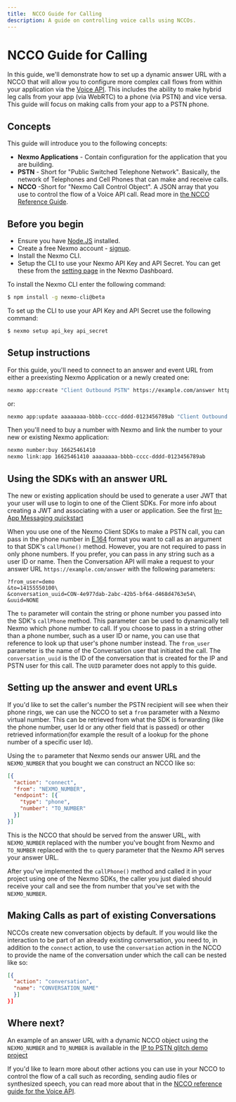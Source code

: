 ```yaml
---
title:  NCCO Guide for Calling
description: A guide on controlling voice calls using NCCOs.
---
```


# NCCO Guide for Calling

In this guide, we'll demonstrate how to set up a dynamic answer URL with a NCCO that will allow you to configure more complex call flows from within your application via the [Voice API](/voice/voice-api/overview). This includes the ability to make hybrid leg calls from your app (via WebRTC) to a phone (via PSTN) and vice versa. This guide will focus on making calls from your app to a PSTN phone.

## Concepts

This guide will introduce you to the following concepts:

- **Nexmo Applications** - Contain configuration for the application that you are building.
- **PSTN** - Short for "Public Switched Telephone Network". Basically, the network of Telephones and Cell Phones that can make and receive calls.
- **NCCO** -Short for "Nexmo Call Control Object". A JSON array that you use to control the flow of a Voice API call. Read more in [the NCCO Reference Guide](https://developer.nexmo.com/voice/voice-api/ncco-reference).

## Before you begin

* Ensure you have [Node.JS](https://nodejs.org/) installed.
* Create a free Nexmo account - [signup](https://dashboard.nexmo.com).
* Install the Nexmo CLI.
* Setup the CLI to use your Nexmo API Key and API Secret. You can get these from the [setting page](https://dashboard.nexmo.com/settings) in the Nexmo Dashboard.

To install the Nexmo CLI enter the following command:

```bash
$ npm install -g nexmo-cli@beta
```

To set up the CLI to use your API Key and API Secret use the following command:

```bash
$ nexmo setup api_key api_secret
```


## Setup instructions

For this guide, you'll need to connect to an answer and event URL from either a preexisting Nexmo Application or a newly created one:

```sh
nexmo app:create "Client Outbound PSTN" https://example.com/answer https://example.com/events
```

or:

```sh
nexmo app:update aaaaaaaa-bbbb-cccc-dddd-0123456789ab "Client Outbound PSTN" https://example.com/answer https://example.com/events
```

Then you'll need to buy a number with Nexmo and link the number to your new or existing Nexmo application:

```sh
nexmo number:buy 16625461410
nexmo link:app 16625461410 aaaaaaaa-bbbb-cccc-dddd-0123456789ab
```

## Using the SDKs with an answer URL

The new or existing application should be used to generate a user JWT that your user will use to login to one of the Client SDKs. For more info about creating a JWT and associating with a user or application. See the first [In-App Messaging quickstart](/client-sdk/in-app-messaging/guides/simple-conversation)

When you use one of the Nexmo Client SDKs to make a PSTN call, you can pass in the phone number in [E.164](https://en.wikipedia.org/wiki/E.164) format you want to call as an argument to that SDK's `callPhone()` method. However, you are not required to pass in only phone numbers. If you prefer, you can pass in any string such as a user ID or name. Then the Conversation API will make a request to your answer URL `https://example.com/answer` with the following parameters:

```
?from_user=demo
&to=14155550100\
&conversation_uuid=CON-4e977dab-2abc-42b5-bf64-d468d4763e54\
&uuid=NONE
```

The `to` parameter will contain the string or phone number you passed into the SDK's `callPhone` method. This parameter can be used to dynamically tell Nexmo which phone number to call. If you choose to pass in a string other than a phone number, such as a user ID or name, you can use that reference to look up that user's phone number instead. The `from_user` parameter is the name of the Conversation user that initiated the call. The `conversation_uuid` is the ID of the conversation that is created for the IP and PSTN user for this call. The `UUID` parameter does not apply to this guide.

## Setting up the answer and event URLs

If you'd like to set the caller's number the PSTN recipient will see when their phone rings, we can use the NCCO to set a `from` parameter with a Nexmo virtual number.
This can be retrieved from what the SDK is forwarding (like the phone number, user Id or any other field that is passed) or other retrieved information(for example the result of a lookup for the phone number of a specific user Id).

Using the `to` parameter that Nexmo sends our answer URL and the `NEXMO_NUMBER` that you bought we can construct an NCCO like so:

```json
[{
  "action": "connect",
  "from": "NEXMO_NUMBER",
  "endpoint": [{
    "type": "phone",
    "number": "TO_NUMBER"
  }]
}]
```

This is the NCCO that should be served from the answer URL, with `NEXMO_NUMBER` replaced with the number you've bought from Nexmo and `TO_NUMBER` replaced with the `to` query parameter that the Nexmo API serves your answer URL.

After you've implemented the `callPhone()` method and called it in your project using one of the Nexmo SDKs, the caller you just dialed should receive your call and see the from number that you've set with the `NEXMO_NUMBER`.

## Making Calls as part of existing Conversations

NCCOs create new conversation objects by default. If you would like the interaction to be part of an already existing conversation, you need to, in addition to the `connect` action, to use the `conversation` action in the NCCO to provide the name of the conversation under which the call can be nested like so:

```json
[{
  "action": "conversation",
  "name": "CONVERSATION_NAME"
  }]
}]
```

## Where next?

An example of an answer URL with a dynamic NCCO object using the `NEXMO_NUMBER` and `TO_NUMBER` is available in the [IP to PSTN glitch demo project](https://glitch.com/edit/#!/nexmo-ip-to-pstn)

If you'd like to learn more about other actions you can use in your NCCO to control the flow of a call such as recording, sending audio files or synthesized speech, you can read more about that in the [NCCO reference guide for the Voice API](/voice/voice-api/ncco-reference).
